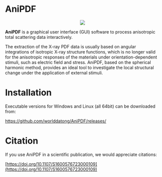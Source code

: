 # AniPDF
<div align=center>
<img src="https://github.com/worlddatong/Anisotropic-PDF/blob/main/imgs/9.png"/>
</div>

**AniPDF** is a graphical user interface (GUI) software  to process anisotropic total scattering data interactively. 

The extraction of the X-ray PDF data is usually based on angular integrations of isotropic X-ray structure functions, which is no longer valid for the anisotropic responses of the materials under orientation-dependent stimuli, such as electric field and stress. AniPDF, based on the spherical harmonic method, provides an ideal tool to investigate the local structural change under the application of external stimuli.

# Installation
Executable versions for Windows and Linux (all 64bit) can be downloaded from:

https://github.com/worlddatong/AniPDF/releases/
  
# Citation
If you use AniPDF in a scientific publication, we would appreciate citations:

[https://doi.org/10.1107/S1600576723000109](https://doi.org/10.1107/S1600576723000109)
